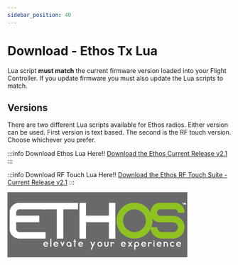 ```yaml
---
sidebar_position: 40
---
```


# Download - Ethos Tx Lua
Lua script **must match** the current firmware version loaded into your Flight Controller. If you update firmware you must also update the Lua scripts to match.

## Versions
There are two different Lua scripts available for Ethos radios. Either version can be used. First version is text based. The second is the RF touch version. Choose whichever you prefer.

:::info Download Ethos Lua Here!!
[Download the Ethos Current Release v2.1](https://github.com/rotorflight/rotorflight-lua-ethos/releases/tag/release%2F2.1.0)
:::

:::info Download RF Touch Lua Here!!
[Download the Ethos RF Touch Suite - Current Release v2.1](https://github.com/rotorflight/rotorflight-lua-ethos-suite/releases/tag/release/2.1.0)
:::

![Ethos Tx](../setup/img/ethos-logo.png)


